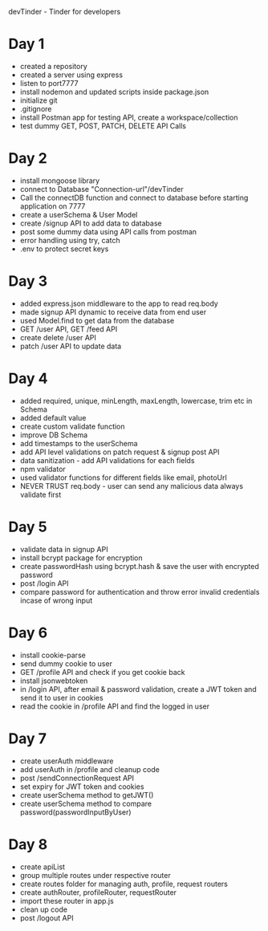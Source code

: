 devTinder - Tinder for developers

# Day 1

- created a repository
- created a server using express
- listen to port7777
- install nodemon and updated scripts inside package.json
- initialize git
- .gitignore
- install Postman app for testing API, create a workspace/collection
- test dummy GET, POST, PATCH, DELETE API Calls

# Day 2

- install mongoose library
- connect to Database "Connection-url"/devTinder
- Call the connectDB function and connect to database before starting application on 7777
- create a userSchema & User Model
- create /signup API to add data to database
- post some dummy data using API calls from postman
- error handling using try, catch
- .env to protect secret keys

# Day 3

- added express.json middleware to the app to read req.body
- made signup API dynamic to receive data from end user
- used Model.find to get data from the database
- GET /user API, GET /feed API
- create delete /user API
- patch /user API to update data

# Day 4

- added required, unique, minLength, maxLength, lowercase, trim etc in Schema
- added default value
- create custom validate function
- improve DB Schema
- add timestamps to the userSchema
- add API level validations on patch request & signup post API
- data sanitization - add API validations for each fields
- npm validator
- used validator functions for different fields like email, photoUrl
- NEVER TRUST req.body - user can send any malicious data always validate first

# Day 5

- validate data in signup API
- install bcrypt package for encryption
- create passwordHash using bcrypt.hash & save the user with encrypted password
- post /login API
- compare password for authentication and throw error invalid credentials incase of wrong input

# Day 6

- install cookie-parse
- send dummy cookie to user
- GET /profile API and check if you get cookie back
- install jsonwebtoken
- in /login API, after email & password validation, create a JWT token and send it to user in cookies
- read the cookie in /profile API and find the logged in user

# Day 7

- create userAuth middleware
- add userAuth in /profile and cleanup code
- post /sendConnectionRequest API
- set expiry for JWT token and cookies
- create userSchema method to getJWT()
- create userSchema method to compare password(passwordInputByUser)

# Day 8

- create apiList
- group multiple routes under respective router
- create routes folder for managing auth, profile, request routers
- create authRouter, profileRouter, requestRouter
- import these router in app.js
- clean up code
- post /logout API 
